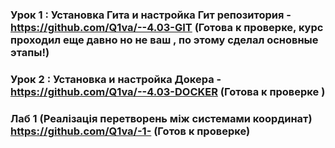 ### Урок 1 : Установка Гита и настройка Гит репозитория - https://github.com/Q1va/--4.03-GIT (Готова к проверке, курс проходил еще давно но не ваш , по этому сделал основные этапы!)
### Урок 2 : Установка и настройка Докера - https://github.com/Q1va/--4.03-DOCKER (Готова к проверке )

### Лаб 1 (Реалізація перетворень між системами координат) https://github.com/Q1va/-1- (Готов к проверке)
